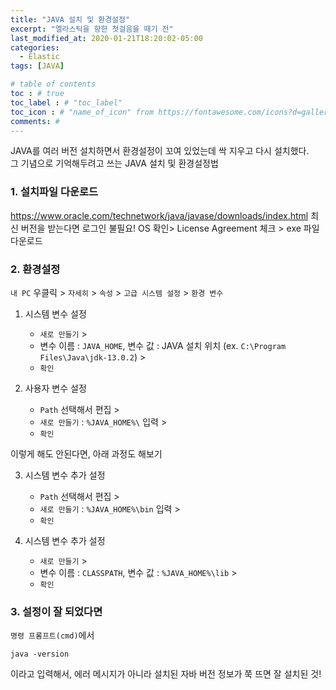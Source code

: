 ```yaml
---
title: "JAVA 설치 및 환경설정"
excerpt: "엘라스틱을 향한 첫걸음을 떼기 전"
last_modified_at: 2020-01-21T18:20:02-05:00
categories:
  - Elastic
tags: [JAVA]

# table of contents
toc : # true
toc_label : # "toc_label"
toc_icon : # "name_of_icon" from https://fontawesome.com/icons?d=gallery&s=solid&m=free
comments: # 
---
```





JAVA를 여러 버전 설치하면서  환경설정이 꼬여 있었는데 싹 지우고 다시 설치했다.  
그 기념으로 기억해두려고 쓰는 JAVA 설치 및 환경설정법



### 1. 설치파일 다운로드
https://www.oracle.com/technetwork/java/javase/downloads/index.html
최신 버전을 받는다면 로그인 불필요!
OS 확인> License Agreement 체크 > exe 파일 다운로드



### 2. 환경설정
`내 PC` 우클릭 > `자세히` > `속성` > `고급 시스템 설정` > `환경 변수`

1. 시스템 변수 설정 
   - `새로 만들기` > 
   - 변수 이름 : `JAVA_HOME`, 변수 값 : JAVA 설치 위치 (ex. `C:\Program Files\Java\jdk-13.0.2`) > 
   - `확인`

2. 사용자 변수 설정 
   - `Path` 선택해서 편집 >
   - `새로 만들기` : `%JAVA_HOME%\` 입력 >
   - `확인`

이렇게 해도 안된다면, 아래 과정도 해보기

3. 시스템 변수 추가 설정
   - `Path` 선택해서 편집 >
   - `새로 만들기` : `%JAVA_HOME%\bin` 입력 > 
   - `확인`

4. 시스템 변수 추가 설정
   - `새로 만들기` >
   - 변수 이름 : `CLASSPATH`, 변수 값 : `%JAVA_HOME%\lib` > 
   - `확인`



### 3. 설정이 잘 되었다면
`명령 프롬프트(cmd)`에서 
```
java -version
```
이라고 입력해서, 에러 메시지가 아니라 설치된 자바 버전 정보가 쭉 뜨면 잘 설치된 것!
